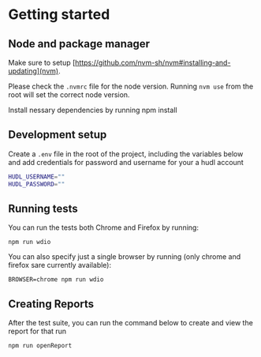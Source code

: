 # Getting started

## Node and package manager

Make sure to setup [https://github.com/nvm-sh/nvm#installing-and-updating](nvm).

Please check the `.nvmrc` file for the node version. Running `nvm use` from the root will set the correct node version.

Install nessary dependencies by running npm install

## Development setup

Create a `.env` file in the root of the project, including the variables below and add credentials for password and username for your a hudl account

```sh
HUDL_USERNAME=""
HUDL_PASSWORD=""
```

## Running tests

You can run the tests both Chrome and Firefox by running:

`npm run wdio`

You can also specify just a single browser by running (only chrome and firefox sare currently available):

`BROWSER=chrome npm run wdio`

## Creating Reports

After the test suite, you can run the command below to create and view the report for that run

`npm run openReport`
